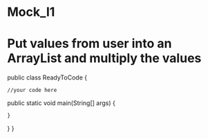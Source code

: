 # Mock_I1


# Put values from user into an ArrayList and multiply the values


public class ReadyToCode {


    //your code here



  public static void main(String[] args) {

    }


  }
}
